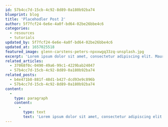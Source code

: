 ```yaml
---
id: 57b4cc7d-15cb-4c92-8d89-0a180b92ba74
blueprint: blog
title: 'Placehodler Post 2'
author: 5f7fcf24-6e6e-4a0f-bd64-02be26bbe4c6
categories:
  - resources
  - tutorials
updated_by: 5f7fcf24-6e6e-4a0f-bd64-02be26bbe4c6
updated_at: 1657025518
featured_image: glenn-carstens-peters-npxxwgq33zq-unsplash.jpg
excerpt: 'Lorem ipsum dolor sit amet, consectetur adipiscing elit. Mauris convallis purus mi, nec scelerisque elit luctus in. Nunc et turpis ac magna iaculis tincidunt. Nullam tristique sapien sit amet arcu vehicula, sit amet tempor elit dignissim. Cras sit amet orci eros. Phasellus vel blandit felis. Phasellus mattis tortor in dolor varius sollicitudin. Quisque id justo non enim fringilla varius nec id ex. Quisque venenatis pellentesque quam at faucibus. Duis finibus commodo auctor.'
related_articles:
  - 37068f0c-0490-49a6-99c1-4229bab24047
  - 57b4cc7d-15cb-4c92-8d89-0a180b92ba74
related_posts:
  - b4e471b8-881f-48d1-b427-dcd93e9c896b
  - 57b4cc7d-15cb-4c92-8d89-0a180b92ba74
content:
  -
    type: paragraph
    content:
      -
        type: text
        text: 'Lorem ipsum dolor sit amet, consectetur adipiscing elit. Mauris convallis purus mi, nec scelerisque elit luctus in. Nunc et turpis ac magna iaculis tincidunt. Nullam tristique sapien sit amet arcu vehicula, sit amet tempor elit dignissim. Cras sit amet orci eros. Phasellus vel blandit felis. Phasellus mattis tortor in dolor varius sollicitudin. Quisque id justo non enim fringilla varius nec id ex. Quisque venenatis pellentesque quam at faucibus. Duis finibus commodo auctor. Nulla facilisis sapien massa, ac porta magna pretium sed. Aliquam erat volutpat. Nulla quis leo eu eros venenatis laoreet vitae in felis. Cras rhoncus nunc vel magna tincidunt efficitur. Vestibulum ante ipsum primis in faucibus orci luctus et ultrices posuere cubilia curae;Proin blandit, tortor eget maximus faucibus, nisl lorem ultricies ligula, non elementum sem nisl nec augue. Nunc rutrum tellus vestibulum risus rutrum, non porta lorem luctus. Proin varius pulvinar odio, non vulputate tortor blandit nec. Pellentesque eleifend elementum ligula, sit amet luctus tellus vestibulum ut. Nam vel arcu vel nibh pulvinar ultrices sit amet eu dolor. Duis rhoncus luctus urna, pretium luctus nibh hendrerit id. Vivamus erat turpis, lacinia ac ante in, consectetur sagittis quam. Donec iaculis mattis turpis at pharetra. Orci varius natoque penatibus et magnis dis parturient montes, nascetur ridiculus mus. Vivamus et libero vitae magna placerat congue. Praesent ac vulputate purus. Praesent vulputate posuere pellentesque.In hac habitasse platea dictumst. Nullam orci ipsum, egestas sed sodales et, varius quis arcu. Orci varius natoque penatibus et magnis dis parturient montes, nascetur ridiculus mus. Sed porta nisl velit, sit amet tempus mi elementum at. Duis fermentum dignissim est ac tincidunt. Aliquam velit diam, facilisis ac lobortis nec, convallis ultricies arcu. In condimentum ultricies leo sit amet mollis. Mauris eget neque nulla. Phasellus aliquam ac elit ut suscipit. Vestibulum ante ipsum primis in faucibus orci luctus et ultrices posuere cubilia curae; Nam eros eros, porttitor eget quam a, fermentum ullamcorper sem. Vivamus a interdum ex, rhoncus convallis urna.Mauris volutpat lacus odio, a placerat odio imperdiet in. Nulla id hendrerit libero, eget congue velit. Suspendisse sodales massa nec dolor vehicula, at feugiat elit finibus. In ut vulputate mauris. Suspendisse vel nunc id orci condimentum imperdiet. Praesent sit amet ipsum eget leo egestas iaculis. Vestibulum sed tempus risus. Aliquam id malesuada eros.Cras commodo ante nec sapien blandit fringilla. Proin tincidunt tempus arcu in venenatis. Vestibulum sollicitudin vel eros eu pulvinar. Mauris eget ipsum quis sem gravida elementum. Nulla facilisi. Nunc porta mattis lorem id commodo. Duis vitae aliquam ipsum. Donec facilisis pulvinar nisi, nec ullamcorper lacus sollicitudin eget. Etiam laoreet dictum magna, vitae cursus ipsum ultricies sed. Vestibulum imperdiet urna efficitur, ultricies erat eget, ultrices turpis. In pretium velit et leo fringilla auctor vitae ut mauris. Duis a auctor metus, quis varius elit.'
---
```

